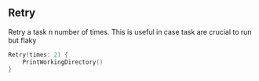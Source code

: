 ## Retry 

Retry a task n number of times. This is useful in case task are crucial to run but flaky

```swift
Retry(times: 2) {
    PrintWorkingDirectory()
}
```
